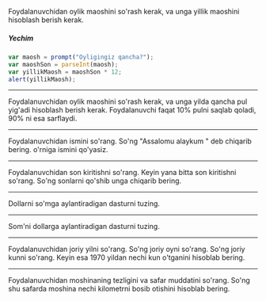 Foydalanuvchidan oylik maoshini so'rash kerak, va unga yillik maoshini hisoblash berish kerak.
##### Yechim
```javascript
var maosh = prompt("Oyligingiz qancha?");
var maoshSon = parseInt(maosh);
var yillikMaosh = maoshSon * 12;
alert(yillikMaosh);
```

---

Foydalanuvchidan oylik maoshini so'rash kerak, va unga yilda qancha pul yig'adi hisoblash berish kerak. Foydalanuvchi faqat 10% pulni saqlab qoladi, 90% ni esa sarflaydi.

---

Foydalanuvchidan ismini so'rang. So'ng "Assalomu alaykum <ism>" deb chiqarib bering. <ism> o'rniga ismini qo'yasiz.

---

Foydalanuvchidan son kiritishni so'rang. Keyin yana bitta son kiritishni so'rang. So'ng sonlarni qo'shib unga chiqarib bering.

---

Dollarni so'mga aylantiradigan dasturni tuzing.

---

Som'ni dollarga aylantiradigan dasturni tuzing.

---

Foydalanuvchidan joriy yilni so'rang. So'ng joriy oyni so'rang. So'ng joriy kunni so'rang.
Keyin esa 1970 yildan nechi kun o'tganini hisoblab bering.

---

Foydalanuvchidan moshinaning tezligini va safar muddatini so'rang. So'ng shu safarda moshina nechi kilometrni bosib otishini hisoblab bering.

